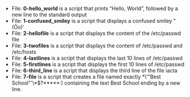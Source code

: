 * File: **0-hello_world** is a script that prints “Hello, World”, followed by a new line to the standard output
* File: **1-confused_smiley** is a script that displays a confused smiley "(Ôo)'
* File: **2-hellofile** is a script that displays the content of the /etc/passwd file
* File: **3-twofiles** is a script that displays  the content of /etc/passwd and /etc/hosts 
* File: **4-lastlines** is a script that displays the last 10 lines of /etc/passwd  
* File: **5-firstlines** is a script that displays the first 10 lines of /etc/passwd
* File: **6-third_line** is a script that displays  the third line of the file iacta
* File: **7-file** is a script that creates a file named exactly \*\\'"Best School"\'\\*$\?\*\*\*\*\*:) containing the text Best School ending by a new line.
